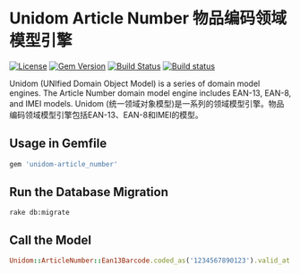# Unidom Article Number 物品编码领域模型引擎

[![License](https://img.shields.io/badge/license-MIT-green.svg)](http://opensource.org/licenses/MIT)
[![Gem Version](https://badge.fury.io/rb/unidom-article_number.svg)](https://badge.fury.io/rb/unidom-article_number)
[![Build Status](https://travis-ci.org/topbitdu/unidom-article_number.svg?branch=master)](https://travis-ci.org/topbitdu/unidom-article_number)
[![Build status](https://ci.appveyor.com/api/projects/status/fayn35r72oy5na3u?svg=true)](https://ci.appveyor.com/project/topbitdu/unidom-article-number)

Unidom (UNIfied Domain Object Model) is a series of domain model engines. The Article Number domain model engine includes EAN-13, EAN-8, and IMEI models.
Unidom (统一领域对象模型)是一系列的领域模型引擎。物品编码领域模型引擎包括EAN-13、EAN-8和IMEI的模型。

## Usage in Gemfile
```ruby
gem 'unidom-article_number'
```

## Run the Database Migration
```shell
rake db:migrate
```

## Call the Model
```ruby
Unidom::ArticleNumber::Ean13Barcode.coded_as('1234567890123').valid_at.alive.first.markings
```
